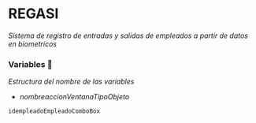 # REGASI

_Sistema de registro de entradas y salidas de empleados a partir de datos en biometricos_

### Variables 🔧

_Estructura del nombre de las variables_

  - _nombreaccionVentanaTipoObjeto_

```
idempleadoEmpleadoComboBox
```

